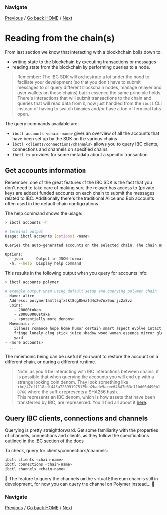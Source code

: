 <!--
order: 6
 -->

### Navigate

[Previous](./5-tx.md) / [Go back HOME](../index.md) / [Next](./7-metrics.md)

# Reading from the chain(s)

From last section we know that interacting with a blockhchain boils down to:

- writing state to the blockchain by executing transactions or messages
- reading state from the blockchain by performing queries to a node.

> Remember: The IBC SDK will orchestrate a lot under the hood to faciliate your development (so that you don't have to submit messages to or query different blockchain nodes, manage relayer and user wallets on those chains) but in essence the same principle holds. There's interactions that will submit transactions to the chain and queries that will read data from it, now just handled from the `ibctl` CLI instead of having to switch binaries and/or have a ton of terminal tabs open.

The query commands available are:

<!-- provide terminal output after refactor -->

- `ibctl accounts <chain-name>` gives an overview of all the accounts that have been set up by the SDK on the various chains
- `ibctl <clients/connections/channels>` allows you to query IBC clients, connections and channels on specified chains
- `ibctl tx` provides for some metadata about a specific transaction

## Get accounts information

Remember: one of the great features of the IBC SDK is the fact that you don't need to take care of making sure the relayer has access to (private keys are added) funded accounts on each chain to submit the messages related to IBC. Additionally there's the traditional Alice and Bob accounts often used in the default chain configurations.

The help command shows the usage:

```sh
> ibctl accounts -h

# terminal output
Usage: ibctl accounts [options] <name>

Queries the auto-generated accounts on the selected chain. The chain name can be in the form of `name:label`.

Options:
  --json      Output in JSON format
  -h, --help  Display help command
```

This results in the following output when you query for accounts info:

```sh
> ibctl accounts polymer

# example output when using default setup and querying polymer chain
- Name: alice
  Address: polymer1amttsqfx2kt8qg0k6zfd4s2w7nx9aurjc2a8vz
  Coins:
    - 20000token
    - 200000000stake
    - <potentially more denoms>
  Mnemonic: >-
    illness romance hope home humor certain smart aspect evolve intact resemble
    fringe lonely clog stick juice shadow wood woman essence mirror glow pepper
    yard
- <more accounts>
  ...
```

The mnemonic being can be useful if you want to restore the account on a different chain, or during a different runtime.

> Note: as you'll be interacting with IBC interactions between chains, it is possible that when querying the accounts you will end up with a strange looking coin denom. They look something like `ibc/47cf1118cdf445a726991975135da2bade9acee64647d63c11bd06d490b10768` where the suffix represents a SHA256 hash. </br>
> This represents an IBC denom, which is how assets that have been transferred by IBC, are represented. You'll find all about it [here](https://tutorials.cosmos.network/tutorials/6-ibc-dev/).

## Query IBC clients, connections and channels

Querying is pretty straightforward. Get some familiarity with the properties of channels, connections and clients, as they follow the specifications outlined in [the IBC section of the docs](../polymer/2-ibc.md).

To check, query for clients/connections/channels:

```sh
ibctl clients <chain-name>
ibctl connections <chain-name>
ibctl channels <chain-name>
```

🚧 The feature to query the channels on the virtual Ethereum chain is still in development, for now you can query the channel on Polymer instead... 🚧

### Navigate

[Previous](./5-tx.md) / [Go back HOME](../index.md) / [Next](./7-metrics.md)
